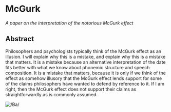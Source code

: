 # McGurk
_A paper on the interpretation of the notorious McGurk effect_

## Abstract
Philosophers and psychologists typically think of the McGurk effect as an illusion. I will explain why this is a mistake, and explain why this is a mistake that matters. It is a mistake because an alternative interpretation of the date fits better with what we know about phonemic structure and speech composition. It is a mistake that matters, because it is only if we think of the effect as somehow illusory that the McGurk effect lends support for some of the claims philosophers have wanted to defend by reference to it. If I am right, then the McGurk effect does not support their claims as straightforwardly as is commonly assumed.

![/Ba/](http://4.bp.blogspot.com/-TlckVUAVtbM/Tmkr2SmZZGI/AAAAAAAABFQ/mtRbFry7i8w/s1600/McGurk+Effect.png)
